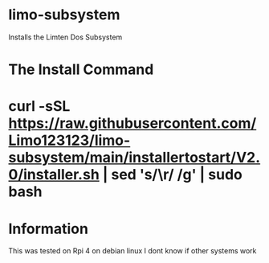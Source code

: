 # limo-subsystem
Installs the Limten Dos Subsystem

# The Install Command
# curl -sSL https://raw.githubusercontent.com/Limo123123/limo-subsystem/main/installertostart/V2.0/installer.sh | sed 's/\r/ /g' | sudo bash
# Information
This was tested on Rpi 4 on debian linux
I dont know if other systems work
